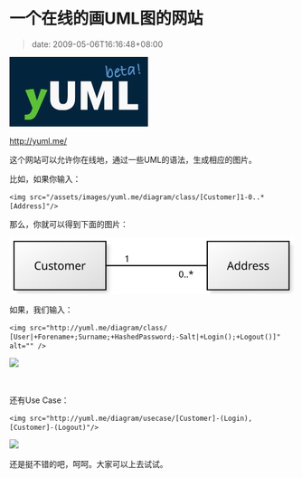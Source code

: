 # 一个在线的画UML图的网站
>date: 2009-05-06T16:16:48+08:00



[![yUML](/assets/images/coolshell.cn/wp-content/uploads/2009/05/yuml.jpg "yUML.me")](http://yuml.me/)


<http://yuml.me/>


这个网站可以允许你在线地，通过一些UML的语法，生成相应的图片。


比如，如果你输入：



```
<img src="/assets/images/yuml.me/diagram/class/[Customer]1-0..*[Address]"/>

```

  

那么，你就可以得到下面的图片：


![](/assets/images/yuml.me/diagram/class/[Customer]1-0..*[Address])


如果，我们输入：




```
<img src="http://yuml.me/diagram/class/
[User|+Forename+;Surname;+HashedPassword;-Salt|+Login();+Logout()]" alt="" />

```

![](http://yuml.me/diagram/class/[User|+Forename+;Surname;+HashedPassword;-Salt|+Login();+Logout()])


 


还有Use Case：




```
<img src="http://yuml.me/diagram/usecase/[Customer]-(Login), [Customer]-(Logout)"/>

```

<img src="http://yuml.me/diagram/usecase/[Customer]-(Login), [Customer]-(Logout)">


还是挺不错的吧，呵呵。大家可以上去试试。







